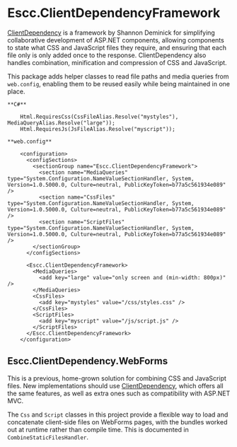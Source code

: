 Escc.ClientDependencyFramework
==============================

[ClientDependency](https://github.com/Shazwazza/ClientDependency) is a framework by Shannon Deminick for simplifying collaborative development of ASP.NET components, allowing components to state what CSS and JavaScript files they require, and ensuring that each file only is only added once to the response. ClientDependency also handles combination, minification and compression of CSS and JavaScript.

This package adds helper classes to read file paths and media queries from `web.config`, enabling them to be reused easily while being maintained in one place.

	**C#**

	    Html.RequiresCss(CssFileAlias.Resolve("mystyles"), MediaQueryAlias.Resolve("large"));
	    Html.RequiresJs(JsFileAlias.Resolve("myscript"));

	**web.config**

		<configuration>
		  <configSections>
		    <sectionGroup name="Escc.ClientDependencyFramework">
		      <section name="MediaQueries" type="System.Configuration.NameValueSectionHandler, System, Version=1.0.5000.0, Culture=neutral, PublicKeyToken=b77a5c561934e089" />
		      <section name="CssFiles" type="System.Configuration.NameValueSectionHandler, System, Version=1.0.5000.0, Culture=neutral, PublicKeyToken=b77a5c561934e089" />
		      <section name="ScriptFiles" type="System.Configuration.NameValueSectionHandler, System, Version=1.0.5000.0, Culture=neutral, PublicKeyToken=b77a5c561934e089" />
		    </sectionGroup>
		  </configSections>
		
		  <Escc.ClientDependencyFramework>
			<MediaQueries>
		      <add key="large" value="only screen and (min-width: 800px)" />
			</MediaQueries>
		    <CssFiles>
		      <add key="mystyles" value="/css/styles.css" />
		    </CssFiles>
		    <ScriptFiles>
		      <add key="myscript" value="/js/script.js" />
		    </ScriptFiles>
		  </Escc.ClientDependencyFramework>
		</configuration>

## Escc.ClientDependency.WebForms

This is a previous, home-grown solution for combining CSS and JavaScript files. New implementations should use [ClientDependency](https://github.com/Shazwazza/ClientDependency), which offers all the same features, as well as extra ones such as compatibility with ASP.NET MVC. 

The `Css` and `Script` classes in this project provide a flexible way to load and concatenate client-side files on WebForms pages, with the bundles worked out at runtime rather than compile time. This is documented in `CombineStaticFilesHandler`.